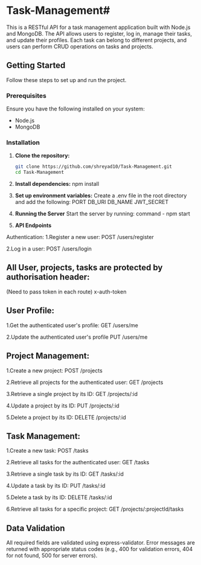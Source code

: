 # Task-Management#

This is a RESTful API for a task management application built with Node.js and MongoDB. The API allows users to register, log in, manage their tasks, and update their profiles. Each task can belong to different projects, and users can perform CRUD operations on tasks and projects.

## Getting Started

Follow these steps to set up and run the project.

### Prerequisites

Ensure you have the following installed on your system:

- Node.js
- MongoDB

### Installation

1. **Clone the repository:**
   ```bash
   git clone https://github.com/shreyad10/Task-Management.git
   cd Task-Management
   ```


2. **Install dependencies:**
   npm install


3. **Set up environment variables:**
   Create a .env file in the root directory and add the following:
   PORT
   DB_URI
   DB_NAME
   JWT_SECRET


4. **Running the Server**
   Start the server by running:
   command - npm start


5. **API Endpoints**

Authentication:
1.Register a new user:
POST /users/register

2.Log in a user:
POST /users/login

## All User, projects, tasks are protected by authorisation header: 
(Need to pass token in each route)
   x-auth-token 


## User Profile:  
1.Get the authenticated user's profile:
GET /users/me

2.Update the authenticated user's profile
PUT /users/me

## Project Management: 
1.Create a new project:
POST /projects

2.Retrieve all projects for the authenticated user:
GET /projects

3.Retrieve a single project by its ID:
GET /projects/:id

4.Update a project by its ID:
PUT /projects/:id

5.Delete a project by its ID:
DELETE /projects/:id

## Task Management:
1.Create a new task:
POST /tasks

2.Retrieve all tasks for the authenticated user:
GET /tasks

3.Retrieve a single task by its ID:
GET /tasks/:id

4.Update a task by its ID:
PUT /tasks/:id

5.Delete a task by its ID:
DELETE /tasks/:id

6.Retrieve all tasks for a specific project:
GET /projects/:projectId/tasks

## Data Validation ##
All required fields are validated using express-validator.
Error messages are returned with appropriate status codes (e.g., 400 for validation errors, 404 for not found, 500 for server errors).
